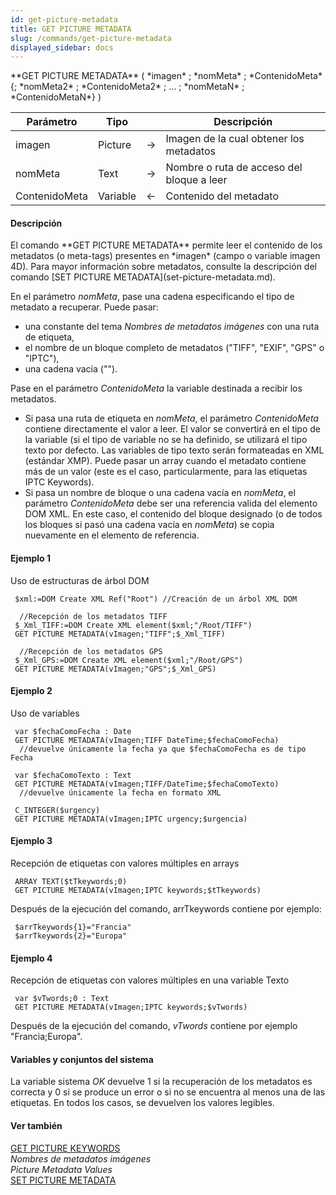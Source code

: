 ```yaml
---
id: get-picture-metadata
title: GET PICTURE METADATA
slug: /commands/get-picture-metadata
displayed_sidebar: docs
---
```


<!--REF #_command_.GET PICTURE METADATA.Syntax-->**GET PICTURE METADATA** ( *imagen* ; *nomMeta* ; *ContenidoMeta* {; *nomMeta2* ; *ContenidoMeta2* ; ... ; *nomMetaN* ; *ContenidoMetaN*} )<!-- END REF-->
<!--REF #_command_.GET PICTURE METADATA.Params-->
| Parámetro | Tipo |  | Descripción |
| --- | --- | --- | --- |
| imagen | Picture | &rarr; | Imagen de la cual obtener los metadatos |
| nomMeta | Text | &rarr; | Nombre o ruta de acceso del bloque a leer |
| ContenidoMeta | Variable | &larr; | Contenido del metadato |

<!-- END REF-->

#### Descripción 

<!--REF #_command_.GET PICTURE METADATA.Summary-->El comando **GET PICTURE METADATA** permite leer el contenido de los metadatos (o meta-tags) presentes en *imagen* (campo o variable imagen 4D).<!-- END REF--> Para mayor información sobre metadatos, consulte la descripción del comando [SET PICTURE METADATA](set-picture-metadata.md).

En el parámetro *nomMeta*, pase una cadena especificando el tipo de metadato a recuperar. Puede pasar:

* una constante del tema *Nombres de metadatos imágenes* con una ruta de etiqueta,
* el nombre de un bloque completo de metadatos ("TIFF", "EXIF", "GPS" o "IPTC"),
* una cadena vacía ("").

Pase en el parámetro *ContenidoMeta* la variable destinada a recibir los metadatos. 

* Si pasa una ruta de etiqueta en *nomMeta*, el parámetro *ContenidoMeta* contiene directamente el valor a leer. El valor se convertirá en el tipo de la variable (si el tipo de variable no se ha definido, se utilizará el tipo texto por defecto. Las variables de tipo texto serán formateadas en XML (estándar XMP). Puede pasar un array cuando el metadato contiene más de un valor (este es el caso, particularmente, para las etiquetas IPTC Keywords).
* Si pasa un nombre de bloque o una cadena vacía en *nomMeta*, el parámetro *ContenidoMeta* debe ser una referencia valida del elemento DOM XML. En este caso, el contenido del bloque designado (o de todos los bloques si pasó una cadena vacía en *nomMeta*) se copia nuevamente en el elemento de referencia.

#### Ejemplo 1 

Uso de estructuras de árbol DOM

```4d
 $xml:=DOM Create XML Ref("Root") //Creación de un árbol XML DOM
 
  //Recepción de los metadatos TIFF
 $_Xml_TIFF:=DOM Create XML element($xml;"/Root/TIFF")
 GET PICTURE METADATA(vImagen;"TIFF";$_Xml_TIFF)
 
  //Recepción de los metadatos GPS
 $_Xml_GPS:=DOM Create XML element($xml;"/Root/GPS")
 GET PICTURE METADATA(vImagen;"GPS";$_Xml_GPS)
```

#### Ejemplo 2 

Uso de variables

```4d
 var $fechaComoFecha : Date
 GET PICTURE METADATA(vImagen;TIFF DateTime;$fechaComoFecha)
  //devuelve únicamente la fecha ya que $fechaComoFecha es de tipo Fecha
 
 var $fechaComoTexto : Text
 GET PICTURE METADATA(vImagen;TIFF/DateTime;$fechaComoTexto)
  //devuelve únicamente la fecha en formato XML
 
 C_INTEGER($urgency)
 GET PICTURE METADATA(vImagen;IPTC urgency;$urgencia)
```

#### Ejemplo 3 

Recepción de etiquetas con valores múltiples en arrays

```4d
 ARRAY TEXT($tTkeywords;0)
 GET PICTURE METADATA(vImagen;IPTC keywords;$tTkeywords)
```

Después de la ejecución del comando, arrTkeywords contiene por ejemplo:   

```4d
 $arrTkeywords{1}="Francia"
 $arrTkeywords{2}="Europa"
```

#### Ejemplo 4 

Recepción de etiquetas con valores múltiples en una variable Texto

```4d
 var $vTwords;0 : Text
 GET PICTURE METADATA(vImagen;IPTC keywords;$vTwords)
```

Después de la ejecución del comando, *vTwords* contiene por ejemplo "Francia;Europa".

#### Variables y conjuntos del sistema 

La variable sistema *OK* devuelve 1 si la recuperación de los metadatos es correcta y 0 si se produce un error o si no se encuentra al menos una de las etiquetas. En todos los casos, se devuelven los valores legibles.

#### Ver también 

[GET PICTURE KEYWORDS](get-picture-keywords.md)  
*Nombres de metadatos imágenes*  
*Picture Metadata Values*  
[SET PICTURE METADATA](set-picture-metadata.md)  
